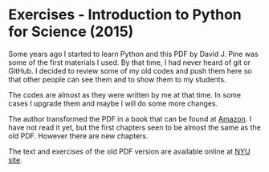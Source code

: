 # Exercises - Introduction to Python for Science (2015)

Some years ago I started to learn Python and this PDF by David J. Pine was some
of the first materials I used. By that time, I had never heard of git or GitHub.
 I decided to review some of my old codes and push them here so that other people
 can see them and to show them to my students.

The codes are almost as they were written by me at that time. In some cases I
upgrade them and maybe I will do some more changes.

The author transformed the PDF in a book that can be found at [Amazon](https://www.amazon.com/Introduction-Science-Engineering-Computational-Physics-ebook-dp-B07LB7QH1B/dp/B07LB7QH1B/ref=mt_kindle?_encoding=UTF8&me=&qid=).
I have not read it yet, but the first chapters seen to be almost the same as the
old PDF. However there are new chapters.

The text and exercises of the old PDF version are available online at
[NYU site](https://physics.nyu.edu/pine/pymanual/html/pymanMaster.html).